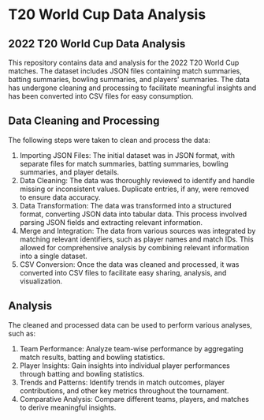 # T20 World Cup Data Analysis

## 2022 T20 World Cup Data Analysis
This repository contains data and analysis for the 2022 T20 World Cup matches. The dataset includes JSON files containing match summaries, batting summaries, bowling summaries, and players' summaries. The data has undergone cleaning and processing to facilitate meaningful insights and has been converted into CSV files for easy consumption.

## Data Cleaning and Processing
The following steps were taken to clean and process the data:
1. Importing JSON Files: The initial dataset was in JSON format, with separate files for match summaries, batting summaries, bowling summaries, and player details.
2. Data Cleaning: The data was thoroughly reviewed to identify and handle missing or inconsistent values. Duplicate entries, if any, were removed to ensure data accuracy.
3. Data Transformation: The data was transformed into a structured format, converting JSON data into tabular data. This process involved parsing JSON fields and extracting relevant information.
4. Merge and Integration: The data from various sources was integrated by matching relevant identifiers, such as player names and match IDs. This allowed for comprehensive analysis by combining relevant information into a single dataset.
5. CSV Conversion: Once the data was cleaned and processed, it was converted into CSV files to facilitate easy sharing, analysis, and visualization.

## Analysis
The cleaned and processed data can be used to perform various analyses, such as:
1. Team Performance: Analyze team-wise performance by aggregating match results, batting and bowling statistics.
2. Player Insights: Gain insights into individual player performances through batting and bowling statistics.
3. Trends and Patterns: Identify trends in match outcomes, player contributions, and other key metrics throughout the tournament.
4. Comparative Analysis: Compare different teams, players, and matches to derive meaningful insights.
